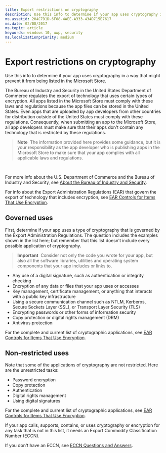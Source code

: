 ```yaml
---
title: Export restrictions on cryptography
description: Use this info to determine if your app uses cryptography in a way that might prevent it from being listed in the Microsoft Store.
ms.assetid: 204C7D1D-6F08-4AEE-A333-434D715E7617
ms.date: 02/08/2017
ms.topic: article
keywords: windows 10, uwp, security
ms.localizationpriority: medium
---
```

# Export restrictions on cryptography



Use this info to determine if your app uses cryptography in a way that might prevent it from being listed in the Microsoft Store.

The Bureau of Industry and Security in the United States Department of Commerce regulates the export of technology that uses certain types of encryption. All apps listed in the Microsoft Store must comply with these laws and regulations because the app files can be stored in the United States. Even apps that are uploaded by app developers from other countries for distribution outside of the United States must comply with these regulations. Consequently, when submitting an app to the Microsoft Store, all app developers must make sure that their apps don't contain any technology that is restricted by these regulations.

> **Note**  The information provided here provides some guidance, but it is your responsibility as the app developer who is publishing apps in the Microsoft Store to make sure that your app complies with all applicable laws and regulations.

 

For more info about the U.S. Department of Commerce and the Bureau of Industry and Security, see [About the Bureau of Industry and Security](http://go.microsoft.com/fwlink/p/?LinkID=245644).

For info about the Export Administration Regulations (EAR) that govern the export of technology that includes encryption, see [EAR Controls for Items That Use Encryption](http://go.microsoft.com/fwlink/p/?LinkID=245645).

## Governed uses

First, determine if your app uses a type of cryptography that is governed by the Export Administration Regulations. The question includes the examples shown in the list here; but remember that this list doesn't include every possible application of cryptography.

> **Important**  Consider not only the code you wrote for your app, but also all the software libraries, utilities and operating system components that your app includes or links to.

-   Any use of a digital signature, such as authentication or integrity checking
-   Encryption of any data or files that your app uses or accesses
-   Key management, certificate management, or anything that interacts with a public key infrastructure
-   Using a secure communication channel such as NTLM, Kerberos, Secure Sockets Layer (SSL), or Transport Layer Security (TLS)
-   Encrypting passwords or other forms of information security
-   Copy protection or digital rights management (DRM)
-   Antivirus protection

For the complete and current list of cryptographic applications, see [EAR Controls for Items That Use Encryption](http://go.microsoft.com/fwlink/p/?LinkID=245645).

## Non-restricted uses

Note that some of the applications of cryptography are not restricted. Here are the unrestricted tasks:

-   Password encryption
-   Copy protection
-   Authentication
-   Digital rights management
-   Using digital signatures

For the complete and current list of cryptographic applications, see [EAR Controls for Items That Use Encryption](http://go.microsoft.com/fwlink/p/?LinkID=245645).

If your app calls, supports, contains, or uses cryptography or encryption for any task that is not in this list, it needs an Export Commodity Classification Number (ECCN).

If you don't have an ECCN, see [ECCN Questions and Answers](http://go.microsoft.com/fwlink/p/?LinkID=245646).
